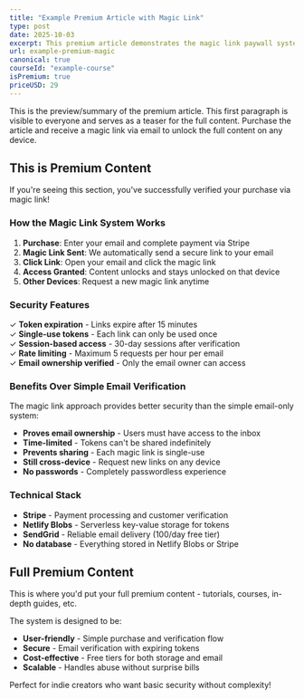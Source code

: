 ```yaml
---
title: "Example Premium Article with Magic Link"
type: post
date: 2025-10-03
excerpt: This premium article demonstrates the magic link paywall system. The first paragraph is free, but the rest requires purchase and email verification.
url: example-premium-magic
canonical: true
courseId: "example-course"
isPremium: true
priceUSD: 29
---
```


This is the preview/summary of the premium article. This first paragraph is visible to everyone and serves as a teaser for the full content. Purchase the article and receive a magic link via email to unlock the full content on any device.

<!--more-->

## This is Premium Content

If you're seeing this section, you've successfully verified your purchase via magic link!

### How the Magic Link System Works

1. **Purchase**: Enter your email and complete payment via Stripe
2. **Magic Link Sent**: We automatically send a secure link to your email
3. **Click Link**: Open your email and click the magic link
4. **Access Granted**: Content unlocks and stays unlocked on that device
5. **Other Devices**: Request a new magic link anytime

### Security Features

✓ **Token expiration** - Links expire after 15 minutes  
✓ **Single-use tokens** - Each link can only be used once  
✓ **Session-based access** - 30-day sessions after verification  
✓ **Rate limiting** - Maximum 5 requests per hour per email  
✓ **Email ownership verified** - Only the email owner can access  

### Benefits Over Simple Email Verification

The magic link approach provides better security than the simple email-only system:

- **Proves email ownership** - Users must have access to the inbox
- **Time-limited** - Tokens can't be shared indefinitely
- **Prevents sharing** - Each magic link is single-use
- **Still cross-device** - Request new links on any device
- **No passwords** - Completely passwordless experience

### Technical Stack

- **Stripe** - Payment processing and customer verification
- **Netlify Blobs** - Serverless key-value storage for tokens
- **SendGrid** - Reliable email delivery (100/day free tier)
- **No database** - Everything stored in Netlify Blobs or Stripe

## Full Premium Content

This is where you'd put your full premium content - tutorials, courses, in-depth guides, etc.

The system is designed to be:
- **User-friendly** - Simple purchase and verification flow
- **Secure** - Email verification with expiring tokens
- **Cost-effective** - Free tiers for both storage and email
- **Scalable** - Handles abuse without surprise bills

Perfect for indie creators who want basic security without complexity!

